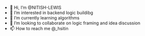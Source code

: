 - 👋 Hi, I’m @NITISH-LEWIS
- 👀 I’m interested in backend logic buildibg
- 🌱 I’m currently learning algorithms
- 💞️ I’m looking to collaborate on logic framing and idea discussion
- 📫 How to reach me @_hsitin

<!---
NITISH-LEWIS/NITISH-LEWIS is a ✨ special ✨ repository because its `README.md` (this file) appears on your GitHub profile.
You can click the Preview link to take a look at your changes.
--->
